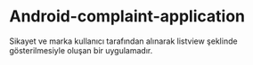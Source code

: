 # Android-complaint-application
Sikayet ve marka kullanıcı tarafından alınarak listview şeklinde gösterilmesiyle oluşan bir uygulamadır.
